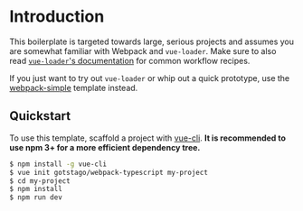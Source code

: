 # Introduction

This boilerplate is targeted towards large, serious projects and assumes you are somewhat familiar with Webpack and `vue-loader`. Make sure to also read [`vue-loader`'s documentation](http://vuejs.github.io/vue-loader/index.html) for common workflow recipes.

If you just want to try out `vue-loader` or whip out a quick prototype, use the [webpack-simple](https://github.com/vuejs-templates/webpack-simple) template instead.

## Quickstart

To use this template, scaffold a project with [vue-cli](https://github.com/vuejs/vue-cli). **It is recommended to use npm 3+ for a more efficient dependency tree.**

``` bash
$ npm install -g vue-cli
$ vue init gotstago/webpack-typescript my-project
$ cd my-project
$ npm install
$ npm run dev
```
